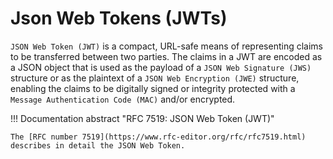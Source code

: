 # Json Web Tokens (JWTs)

`JSON Web Token (JWT)` is a compact, URL-safe means of representing claims to be transferred between two parties.  The claims in a JWT are encoded as a JSON object that is used as the payload of a `JSON Web Signature (JWS)` structure or as the plaintext of a `JSON Web Encryption (JWE)` structure, enabling the claims to be digitally signed or integrity protected with a `Message Authentication Code (MAC)` and/or encrypted.

!!! Documentation abstract "RFC 7519: JSON Web Token (JWT)"

    The [RFC number 7519](https://www.rfc-editor.org/rfc/rfc7519.html) describes in detail the JSON Web Token.
